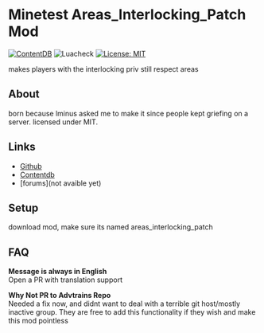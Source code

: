 # Minetest Areas_Interlocking_Patch Mod

[![ContentDB](https://content.minetest.net/packages/wsor4035/areas_interlocking_patch/shields/downloads/)](https://content.minetest.net/packages/wsor4035/areas_interlocking_patch/)
![Luacheck](https://github.com/wsor4035/areas_interlocking_patch/workflows/luacheck/badge.svg)
[![License: MIT](https://img.shields.io/badge/License-MIT-blue.svg)](https://opensource.org/licenses/MIT)

makes players with the interlocking priv still respect areas 

## About

born because lminus asked me to make it since people kept griefing on a server. licensed under MIT.

## Links

* [Github](https://github.com/wsor4035/areas_interlocking_patch)
* [Contentdb](https://content.minetest.net/packages/wsor4035/areas_interlocking_patch/)
* [forums](not avaible yet)

## Setup

download mod, make sure its named areas_interlocking_patch  

## FAQ

__Message is always in English__   
Open a PR with translation support

__Why Not PR to Advtrains Repo__  
Needed a fix now, and didnt want to deal with a terrible git host/mostly 
inactive group. They are free to add this functionality if they wish and 
make this mod pointless